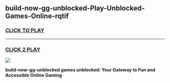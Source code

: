 
## build-now-gg-unblocked-Play-Unblocked-Games-Online-rqtif
<h3>
<a href="https://premium76.site?title=build-now-gg-unblocked&ref=25A">CLICK TO PLAY</a></h3>
<hr>

<h3>
<a href="https://premium76.site?title=build-now-gg-unblocked&ref=25A">CLICK 2 PLAY</a>
  
</h3>

<a href="https://premium76.site?title=build-now-gg-unblocked&ref=25A"><img src="https://clearcache.store/games.png"></a>


**build-now-gg-unblocked games unblocked: Your Gateway to Fun and Accessible Online Gaming**
